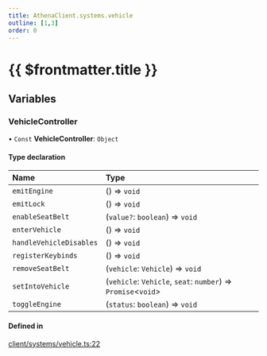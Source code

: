 ```yaml
---
title: AthenaClient.systems.vehicle
outline: [1,3]
order: 0
---
```


# {{ $frontmatter.title }}


## Variables

### VehicleController

• `Const` **VehicleController**: `Object`

#### Type declaration

| Name | Type |
| :------ | :------ |
| `emitEngine` | () => `void` |
| `emitLock` | () => `void` |
| `enableSeatBelt` | (`value?`: `boolean`) => `void` |
| `enterVehicle` | () => `void` |
| `handleVehicleDisables` | () => `void` |
| `registerKeybinds` | () => `void` |
| `removeSeatBelt` | (`vehicle`: `Vehicle`) => `void` |
| `setIntoVehicle` | (`vehicle`: `Vehicle`, `seat`: `number`) => `Promise`<`void`\> |
| `toggleEngine` | (`status`: `boolean`) => `void` |

#### Defined in

[client/systems/vehicle.ts:22](https://github.com/Stuyk/altv-athena/blob/380b7cf/src/core/client/systems/vehicle.ts#L22)
